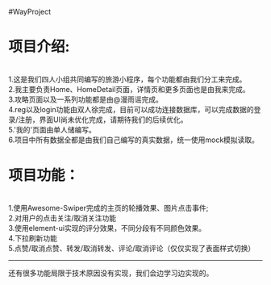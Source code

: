 #WayProject
<br/>
<h1>项目介绍:</h1><br/>
  1.这是我们四人小组共同编写的旅游小程序，每个功能都由我们分工来完成。<br/>
  2.我主要负责Home、HomeDetail页面，详情页和更多页面也是由我来完成。<br/>
  3.攻略页面以及一系列功能都是由@漫雨谣完成。<br/>
  4.reg以及login功能由双人徐完成，目前可以成功连接数据库，可以完成数据的登录/注册，界面UI尚未优化完成，请期待我们的后续优化。<br/>
  5.'我的'页面由单人储编写。<br/>
  6.项目中所有数据全都是由我们自己编写的真实数据，统一使用mock模拟读取。<br/>
<h1>项目功能：</h1><br/>
  1.使用Awesome-Swiper完成的主页的轮播效果、图片点击事件;<br/>
  2.对用户的点击关注/取消关注功能<br/>
  3.使用element-ui实现的评分效果，不同分段有不同颜色效果。<br/>
  4.下拉刷新功能<br/>
  5.点赞/取消点赞、转发/取消转发、评论/取消评论（仅仅实现了表面样式切换）<br/>
  <hr/>
还有很多功能局限于技术原因没有实现，我们会边学习边实现的。<br/>
